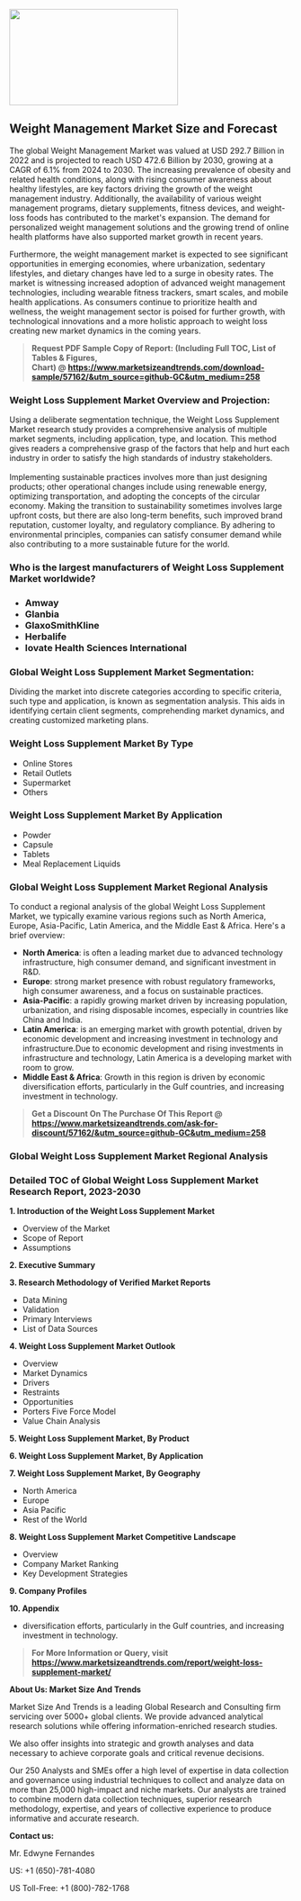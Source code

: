 <p><img class="alignnone size-medium wp-image-20088" src="https://ffe5etoiles.com/wp-content/uploads/2024/12/MST1-300x171.png" alt="" width="300" height="171" /></p><h2>Weight Management Market Size and Forecast</h2><p>The global Weight Management Market was valued at USD 292.7 Billion in 2022 and is projected to reach USD 472.6 Billion by 2030, growing at a CAGR of 6.1% from 2024 to 2030. The increasing prevalence of obesity and related health conditions, along with rising consumer awareness about healthy lifestyles, are key factors driving the growth of the weight management industry. Additionally, the availability of various weight management programs, dietary supplements, fitness devices, and weight-loss foods has contributed to the market's expansion. The demand for personalized weight management solutions and the growing trend of online health platforms have also supported market growth in recent years.</p><p>Furthermore, the weight management market is expected to see significant opportunities in emerging economies, where urbanization, sedentary lifestyles, and dietary changes have led to a surge in obesity rates. The market is witnessing increased adoption of advanced weight management technologies, including wearable fitness trackers, smart scales, and mobile health applications. As consumers continue to prioritize health and wellness, the weight management sector is poised for further growth, with technological innovations and a more holistic approach to weight loss creating new market dynamics in the coming years.</p></p><blockquote id="" class=""><strong>Request PDF Sample Copy of Report: (Including Full TOC, List of Tables &amp; Figures, Chart)&nbsp;@&nbsp;<strong><a href="https://www.marketsizeandtrends.com/download-sample/57162/&utm_source=github-GC&utm_medium=258" target="_blank">https://www.marketsizeandtrends.com/download-sample/57162/&utm_source=github-GC&utm_medium=258</a></strong></strong></blockquote><h3 id="" class="">Weight Loss Supplement Market&nbsp;Overview and Projection:</h3><p id="" class="">Using a deliberate segmentation technique, the Weight Loss Supplement Market research study provides a comprehensive analysis of multiple market segments, including application, type, and location. This method gives readers a comprehensive grasp of the factors that help and hurt each industry in order to satisfy the high standards of industry stakeholders. <br /> <br />Implementing sustainable practices involves more than just designing products; other operational changes include using renewable energy, optimizing transportation, and adopting the concepts of the circular economy. Making the transition to sustainability sometimes involves large upfront costs, but there are also long-term benefits, such improved brand reputation, customer loyalty, and regulatory compliance. By adhering to environmental principles, companies can satisfy consumer demand while also contributing to a more sustainable future for the world.</p><h3 id="" class="">Who is the largest manufacturers of&nbsp;Weight Loss Supplement Market worldwide?</h3><h3 class=""><p><ul><li>Amway </li><li> Glanbia </li><li> GlaxoSmithKline </li><li> Herbalife </li><li> Iovate Health Sciences International</li></ul></p></h3><h3 id="" class="">Global&nbsp;Weight Loss Supplement Market Segmentation:</h3><p id="" class="">Dividing the market into discrete categories according to specific criteria, such type and application, is known as segmentation analysis. This aids in identifying certain client segments, comprehending market dynamics, and creating customized marketing plans.</p><h3 id="" class="">Weight Loss Supplement Market&nbsp;By Type</h3><p><p><ul><li>Online Stores </li><li> Retail Outlets </li><li> Supermarket </li><li> Others</p></li></ul></p></p><h3 id="" class="">Weight Loss Supplement Market&nbsp;By Application</h3><p class=""><p><ul><li>Powder </li><li> Capsule </li><li> Tablets </li><li> Meal Replacement Liquids</li></ul></p></p><h3 id="" class="">Global Weight Loss Supplement Market Regional Analysis</h3><p id="" class="">To conduct a regional analysis of the global Weight Loss Supplement Market, we typically examine various regions such as North America, Europe, Asia-Pacific, Latin America, and the Middle East &amp; Africa. Here's a brief overview:</p><ul><li><strong>North America</strong>: is often a leading market due to advanced technology infrastructure, high consumer demand, and significant investment in R&amp;D.</li><li><strong>Europe</strong>: strong market presence with robust regulatory frameworks, high consumer awareness, and a focus on sustainable practices.</li><li><strong>Asia-Pacific</strong>: a rapidly growing market driven by increasing population, urbanization, and rising disposable incomes, especially in countries like China and India.</li><li><strong>Latin America</strong>: is an emerging market with growth potential, driven by economic development and increasing investment in technology and infrastructure.Due to economic development and rising investments in infrastructure and technology, Latin America is a developing market with room to grow.</li><li><strong>Middle East &amp; Africa</strong>: Growth in this region is driven by economic diversification efforts, particularly in the Gulf countries, and increasing investment in technology.</li></ul><blockquote id="" class=""><strong>Get a Discount On The Purchase Of This Report @ <strong><a href="https://www.marketsizeandtrends.com/ask-for-discount/57162/&utm_source=github-GC&utm_medium=258" target="_blank">https://www.marketsizeandtrends.com/ask-for-discount/57162/&utm_source=github-GC&utm_medium=258</a></strong></strong></blockquote><h3 id="" class="">Global Weight Loss Supplement Market Regional Analysis</h3><h3 id="" class="">Detailed TOC of Global Weight Loss Supplement Market Research Report, 2023-2030</h3><p id="" class=""><strong>1. Introduction of the Weight Loss Supplement Market</strong></p><ul><li>Overview of the Market</li><li>Scope of Report</li><li>Assumptions</li></ul><p id="" class=""><strong>2. Executive Summary</strong></p><p id="" class=""><strong>3. Research Methodology of Verified Market Reports</strong></p><ul><li>Data Mining</li><li>Validation</li><li>Primary Interviews</li><li>List of Data Sources</li></ul><p id="" class=""><strong>4. Weight Loss Supplement Market Outlook</strong></p><ul><li>Overview</li><li>Market Dynamics</li><li>Drivers</li><li>Restraints</li><li>Opportunities</li><li>Porters Five Force Model</li><li>Value Chain Analysis</li></ul><p id="" class=""><strong>5. Weight Loss Supplement Market, By Product</strong></p><p id="" class=""><strong>6. Weight Loss Supplement Market, By Application</strong></p><p id="" class=""><strong>7. Weight Loss Supplement Market, By Geography</strong></p><ul><li>North America</li><li>Europe</li><li>Asia Pacific</li><li>Rest of the World</li></ul><p id="" class=""><strong>8. Weight Loss Supplement Market Competitive Landscape</strong></p><ul><li>Overview</li><li>Company Market Ranking</li><li>Key Development Strategies</li></ul><p id="" class=""><strong>9. Company Profiles</strong></p><p id="" class=""><strong>10. Appendix</strong></p><ul><li>diversification efforts, particularly in the Gulf countries, and increasing investment in technology.</li></ul><blockquote id="" class=""><strong>For More Information or Query, visit <strong><strong><a href="https://www.marketsizeandtrends.com/report/weight-loss-supplement-market/" target="_blank">https://www.marketsizeandtrends.com/report/weight-loss-supplement-market/</a></strong></strong></strong></blockquote><p id="" class=""><strong>About Us: Market Size And Trends</strong></p><p id="" class="">Market Size And Trends is a leading Global Research and Consulting firm servicing over 5000+ global clients. We provide advanced analytical research solutions while offering information-enriched research studies.</p><p id="" class="">We also offer insights into strategic and growth analyses and data necessary to achieve corporate goals and critical revenue decisions.</p><p id="" class="">Our 250 Analysts and SMEs offer a high level of expertise in data collection and governance using industrial techniques to collect and analyze data on more than 25,000 high-impact and niche markets. Our analysts are trained to combine modern data collection techniques, superior research methodology, expertise, and years of collective experience to produce informative and accurate research.</p><p id="" class=""><strong>Contact us:</strong></p><p id="" class="">Mr. Edwyne Fernandes</p><p id="" class="">US: +1 (650)-781-4080</p><p id="" class="">US Toll-Free: +1 (800)-782-1768</p>
